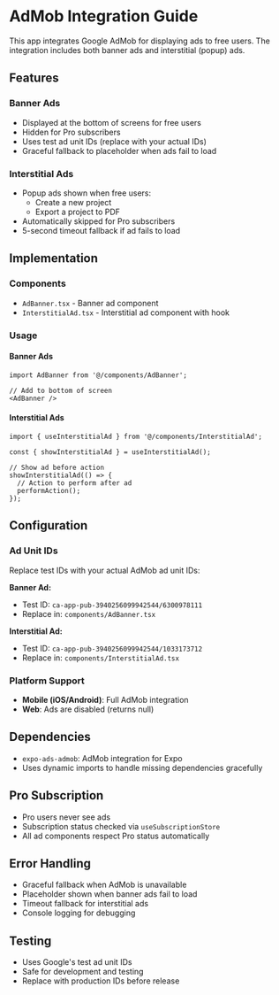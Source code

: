 # AdMob Integration Guide

This app integrates Google AdMob for displaying ads to free users. The integration includes both banner ads and interstitial (popup) ads.

## Features

### Banner Ads
- Displayed at the bottom of screens for free users
- Hidden for Pro subscribers
- Uses test ad unit IDs (replace with your actual IDs)
- Graceful fallback to placeholder when ads fail to load

### Interstitial Ads
- Popup ads shown when free users:
  - Create a new project
  - Export a project to PDF
- Automatically skipped for Pro subscribers
- 5-second timeout fallback if ad fails to load

## Implementation

### Components
- `AdBanner.tsx` - Banner ad component
- `InterstitialAd.tsx` - Interstitial ad component with hook

### Usage

#### Banner Ads
```tsx
import AdBanner from '@/components/AdBanner';

// Add to bottom of screen
<AdBanner />
```

#### Interstitial Ads
```tsx
import { useInterstitialAd } from '@/components/InterstitialAd';

const { showInterstitialAd } = useInterstitialAd();

// Show ad before action
showInterstitialAd(() => {
  // Action to perform after ad
  performAction();
});
```

## Configuration

### Ad Unit IDs
Replace test IDs with your actual AdMob ad unit IDs:

**Banner Ad:**
- Test ID: `ca-app-pub-3940256099942544/6300978111`
- Replace in: `components/AdBanner.tsx`

**Interstitial Ad:**
- Test ID: `ca-app-pub-3940256099942544/1033173712`
- Replace in: `components/InterstitialAd.tsx`

### Platform Support
- **Mobile (iOS/Android)**: Full AdMob integration
- **Web**: Ads are disabled (returns null)

## Dependencies
- `expo-ads-admob`: AdMob integration for Expo
- Uses dynamic imports to handle missing dependencies gracefully

## Pro Subscription
- Pro users never see ads
- Subscription status checked via `useSubscriptionStore`
- All ad components respect Pro status automatically

## Error Handling
- Graceful fallback when AdMob is unavailable
- Placeholder shown when banner ads fail to load
- Timeout fallback for interstitial ads
- Console logging for debugging

## Testing
- Uses Google's test ad unit IDs
- Safe for development and testing
- Replace with production IDs before release